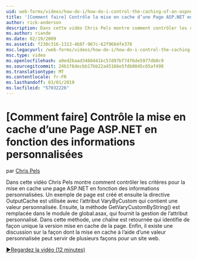 ```yaml
---
uid: web-forms/videos/how-do-i/how-do-i-control-the-caching-of-an-aspnet-page-based-upon-custom-information
title: '[Comment faire] Contrôle la mise en cache d’une Page ASP.NET en fonction des informations personnalisées | Microsoft Docs'
author: rick-anderson
description: Dans cette vidéo Chris Pels montre comment contrôler les critères pour la mise en cache une page ASP.NET en fonction des informations personnalisées. Un exemple de page est créée et ensuite l’o...
ms.author: riande
ms.date: 02/19/2009
ms.assetid: f230c316-1313-4b8f-967c-62f9684fe378
msc.legacyurl: /web-forms/videos/how-do-i/how-do-i-control-the-caching-of-an-aspnet-page-based-upon-custom-information
msc.type: video
ms.openlocfilehash: a9ed2baad3460441bc57d97bf74f6de5977db0c9
ms.sourcegitcommit: 24b1f6decbb17bb22a45166e5fdb0845c65af498
ms.translationtype: MT
ms.contentlocale: fr-FR
ms.lasthandoff: 03/01/2019
ms.locfileid: "57032226"
---
```

<a name="how-do-i-control-the-caching-of-an-aspnet-page-based-upon-custom-information"></a>[Comment faire] Contrôle la mise en cache d’une Page ASP.NET en fonction des informations personnalisées
====================
par [Chris Pels](https://twitter.com/chrispels)

Dans cette vidéo Chris Pels montre comment contrôler les critères pour la mise en cache une page ASP.NET en fonction des informations personnalisées. Un exemple de page est créé et ensuite la directive OutputCache est utilisée avec l’attribut VaryByCustom qui contient une valeur personnalisée. Ensuite, la méthode GetVaryCustomByString() est remplacée dans le module de global.asax, qui fournit la gestion de l’attribut personnalisé. Dans cette méthode, une chaîne est retournée qui identifie de façon unique la version mise en cache de la page. Enfin, il existe une discussion sur la façon dont la mise en cache à l’aide d’une valeur personnalisée peut servir de plusieurs façons pour un site web.

[&#9654;Regardez la vidéo (12 minutes)](https://channel9.msdn.com/Blogs/ASP-NET-Site-Videos/how-do-i-control-the-caching-of-an-aspnet-page-based-upon-custom-information)
